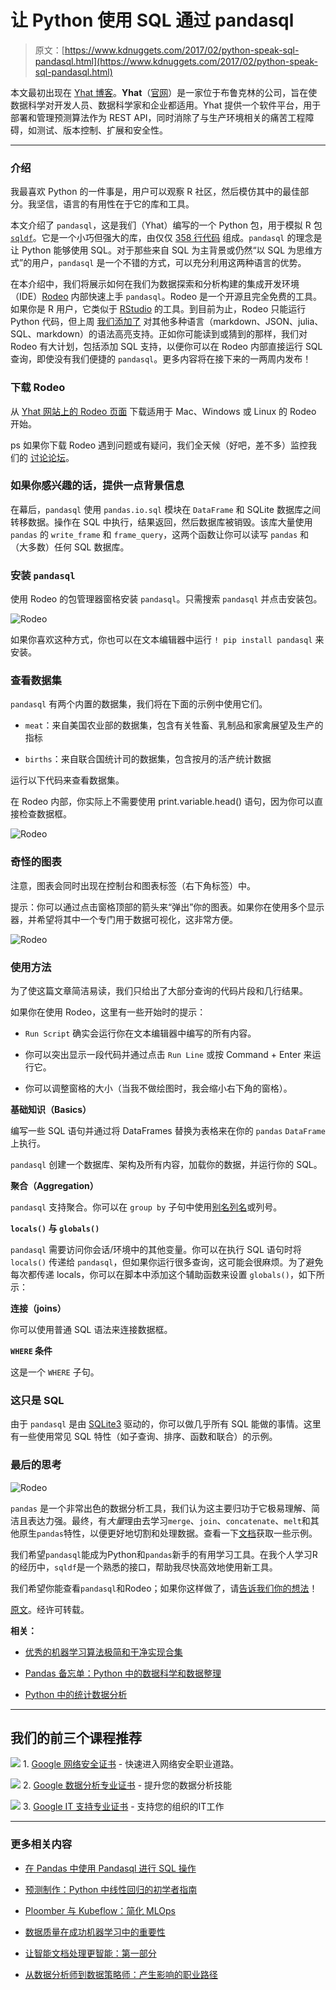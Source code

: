 # 让 Python 使用 SQL 通过 pandasql

> 原文：[https://www.kdnuggets.com/2017/02/python-speak-sql-pandasql.html](https://www.kdnuggets.com/2017/02/python-speak-sql-pandasql.html)

本文最初出现在 [Yhat 博客](http://blog.yhat.com/)。**Yhat**（[官网](https://www.yhat.com/)）是一家位于布鲁克林的公司，旨在使数据科学对开发人员、数据科学家和企业都适用。Yhat 提供一个软件平台，用于部署和管理预测算法作为 REST API，同时消除了与生产环境相关的痛苦工程障碍，如测试、版本控制、扩展和安全性。

* * *

### 介绍

我最喜欢 Python 的一件事是，用户可以观察 R 社区，然后模仿其中的最佳部分。我坚信，语言的有用性在于它的库和工具。

本文介绍了 `pandasql`，这是我们（Yhat）编写的一个 Python 包，用于模拟 R 包 [`sqldf`](https://github.com/ggrothendieck/sqldf)。它是一个小巧但强大的库，由仅仅 [358 行代码](https://github.com/yhat/pandasql) 组成。`pandasql` 的理念是让 Python 能够使用 SQL。对于那些来自 SQL 为主背景或仍然“以 SQL 为思维方式”的用户，`pandasql` 是一个不错的方式，可以充分利用这两种语言的优势。

在本介绍中，我们将展示如何在我们为数据探索和分析构建的集成开发环境（IDE）[Rodeo](https://www.yhat.com/products/rodeo) 内部快速上手 `pandasql`。Rodeo 是一个开源且完全免费的工具。如果你是 R 用户，它类似于 [RStudio](https://www.rstudio.com/) 的工具。到目前为止，Rodeo 只能运行 Python 代码，但上周 [我们添加了](http://blog.yhat.com/posts/rodeo-2.4.0.html) 对其他多种语言（markdown、JSON、julia、SQL、markdown）的语法高亮支持。正如你可能读到或猜到的那样，我们对 Rodeo 有大计划，包括添加 SQL 支持，以便你可以在 Rodeo 内部直接运行 SQL 查询，即使没有我们便捷的 `pandasql`。更多内容将在接下来的一两周内发布！

### 下载 Rodeo

从 [Yhat 网站上的 Rodeo 页面](https://www.yhat.com/products/rodeo) 下载适用于 Mac、Windows 或 Linux 的 Rodeo 开始。

ps 如果你下载 Rodeo 遇到问题或有疑问，我们全天候（好吧，差不多）监控我们的 [讨论论坛](http://discuss.yhat.com/)。

### 如果你感兴趣的话，提供一点背景信息

在幕后，`pandasql` 使用 `pandas.io.sql` 模块在 `DataFrame` 和 SQLite 数据库之间转移数据。操作在 SQL 中执行，结果返回，然后数据库被销毁。该库大量使用 `pandas` 的 `write_frame` 和 `frame_query`，这两个函数让你可以读写 `pandas` 和（大多数）任何 SQL 数据库。

### 安装 `pandasql`

使用 Rodeo 的包管理器窗格安装 `pandasql`。只需搜索 `pandasql` 并点击安装包。

![Rodeo](../Images/df01e2be992655e3d8df842a35b7b555.png)

如果你喜欢这种方式，你也可以在文本编辑器中运行 `! pip install pandasql` 来安装。

### 查看数据集

`pandasql` 有两个内置的数据集，我们将在下面的示例中使用它们。

+   `meat`：来自美国农业部的数据集，包含有关牲畜、乳制品和家禽展望及生产的指标

+   `births`：来自联合国统计司的数据集，包含按月的活产统计数据

运行以下代码来查看数据集。

在 Rodeo 内部，你实际上不需要使用 print.variable.head() 语句，因为你可以直接检查数据框。

![Rodeo](../Images/e16146ab2559389c09b51db6b64af166.png)

### 奇怪的图表

注意，图表会同时出现在控制台和图表标签（右下角标签）中。

提示：你可以通过点击窗格顶部的箭头来“弹出”你的图表。如果你在使用多个显示器，并希望将其中一个专门用于数据可视化，这非常方便。

![Rodeo](../Images/033f5bc0a2de9b060afac0a299c60ecc.png)

### 使用方法

为了使这篇文章简洁易读，我们只给出了大部分查询的代码片段和几行结果。

如果你在使用 Rodeo，这里有一些开始时的提示：

+   `Run Script` 确实会运行你在文本编辑器中编写的所有内容。

+   你可以突出显示一段代码并通过点击 `Run Line` 或按 Command + Enter 来运行它。

+   你可以调整窗格的大小（当我不做绘图时，我会缩小右下角的窗格）。

**基础知识（Basics）**

编写一些 SQL 语句并通过将 DataFrames 替换为表格来在你的 `pandas` `DataFrame` 上执行。

`pandasql` 创建一个数据库、架构及所有内容，加载你的数据，并运行你的 SQL。

**聚合（Aggregation）**

`pandasql` 支持聚合。你可以在 `group by` 子句中使用[别名列名](http://www.w3schools.com/sql/sql_alias.asp)或列号。

**`locals()` 与 `globals()`**

`pandasql` 需要访问你会话/环境中的其他变量。你可以在执行 SQL 语句时将 `locals()` 传递给 `pandasql`，但如果你运行很多查询，这可能会很麻烦。为了避免每次都传递 locals，你可以在脚本中添加这个辅助函数来设置 `globals()`，如下所示：

**连接（joins）**

你可以使用普通 SQL 语法来连接数据框。

**`WHERE` 条件**

这是一个 `WHERE` 子句。

### 这只是 SQL

由于 `pandasql` 是由 [SQLite3](https://docs.python.org/2/library/sqlite3.html) 驱动的，你可以做几乎所有 SQL 能做的事情。这里有一些使用常见 SQL 特性（如子查询、排序、函数和联合）的示例。

### 最后的思考

![Rodeo](../Images/9d2174120c35e418253586777099d061.png)

`pandas` 是一个非常出色的数据分析工具，我们认为这主要归功于它极易理解、简洁且表达力强。最终，有*大量*理由去学习`merge`、`join`、`concatenate`、`melt`和其他原生`pandas`特性，以便更好地切割和处理数据。查看一下[文档](http://pandas.pydata.org/pandas-docs/stable/merging.html)获取一些示例。

我们希望`pandasql`能成为Python和`pandas`新手的有用学习工具。在我个人学习R的经历中，`sqldf`是一个熟悉的接口，帮助我尽快高效地使用新工具。

我们希望你能查看`pandasql`和Rodeo；如果你这样做了，请[告诉我们你的想法](http://discuss.yhat.com/)！

[原文](http://blog.yhat.com/posts/pandasql-intro.html)。经许可转载。

**相关：**

+   [优秀的机器学习算法极简和干净实现合集](/2017/01/great-collection-clean-machine-learning-algorithms.html)

+   [Pandas 备忘单：Python 中的数据科学和数据整理](/2017/01/pandas-cheat-sheet.html)

+   [Python 中的统计数据分析](/2016/07/statistical-data-analysis-python.html)

* * *

## 我们的前三个课程推荐

![](../Images/0244c01ba9267c002ef39d4907e0b8fb.png) 1\. [Google 网络安全证书](https://www.kdnuggets.com/google-cybersecurity) - 快速进入网络安全职业道路。

![](../Images/e225c49c3c91745821c8c0368bf04711.png) 2\. [Google 数据分析专业证书](https://www.kdnuggets.com/google-data-analytics) - 提升您的数据分析技能

![](../Images/0244c01ba9267c002ef39d4907e0b8fb.png) 3\. [Google IT 支持专业证书](https://www.kdnuggets.com/google-itsupport) - 支持您的组织的IT工作

* * *

### 更多相关内容

+   [在 Pandas 中使用 Pandasql 进行 SQL 操作](https://www.kdnuggets.com/sql-in-pandas-with-pandasql)

+   [预测制作：Python 中线性回归的初学者指南](https://www.kdnuggets.com/2023/06/making-predictions-beginner-guide-linear-regression-python.html)

+   [Ploomber 与 Kubeflow：简化 MLOps](https://www.kdnuggets.com/2022/02/ploomber-kubeflow-mlops-easier.html)

+   [数据质量在成功机器学习中的重要性](https://www.kdnuggets.com/2022/03/significance-data-quality-making-successful-machine-learning-model.html)

+   [让智能文档处理更智能：第一部分](https://www.kdnuggets.com/2023/02/making-intelligent-document-processing-smarter-part-1.html)

+   [从数据分析师到数据策略师：产生影响的职业路径](https://www.kdnuggets.com/2023/05/data-analyst-data-strategist-career-path-making-impact.html)
